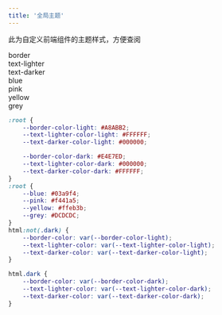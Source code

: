 ```yaml
---
title: '全局主题'
---
```

此为自定义前端组件的主题样式，方便查阅

<div class="color_card_style" style="background-color:var(--border-color)">border</div>
<div class="color_card_style" style="background-color:var(--text-lighter-color)">text-lighter</div>
<div class="color_card_style" style="background-color:var(--text-darker-color)">text-darker</div>

<div class="color_card_style" style="background-color:var(--blue)">blue</div>
<div class="color_card_style" style="background-color:var(--pink)">pink</div>
<div class="color_card_style" style="background-color:var(--yellow)">yellow</div>
<div class="color_card_style" style="background-color:var(--grey)">grey</div>

```css
:root {
    --border-color-light: #A8ABB2;
    --text-lighter-color-light: #FFFFFF;
    --text-darker-color-light: #000000;

    --border-color-dark: #E4E7ED;
    --text-lighter-color-dark: #000000;
    --text-darker-color-dark: #FFFFFF;
}
:root {
    --blue: #03a9f4;
    --pink: #f441a5;
    --yellow: #ffeb3b;
    --grey: #DCDCDC;
}
html:not(.dark) {
    --border-color: var(--border-color-light);
    --text-lighter-color: var(--text-lighter-color-light);
    --text-darker-color: var(--text-darker-color-light);
}

html.dark {
    --border-color: var(--border-color-dark);
    --text-lighter-color: var(--text-lighter-color-dark);
    --text-darker-color: var(--text-darker-color-dark);
}
```